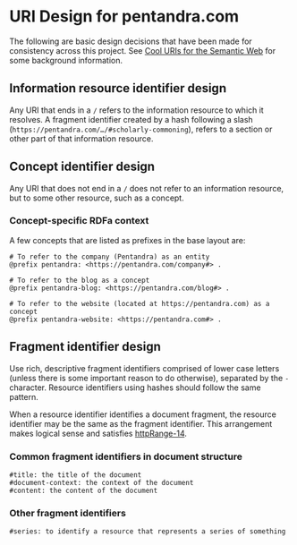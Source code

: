 # URI Design for pentandra.com

The following are basic design decisions that have been made for consistency
across this project. See [Cool URIs for the Semantic Web][cooluris] for some
background information.

## Information resource identifier design

Any URI that ends in a `/` refers to the information resource to which it
resolves. A fragment identifier created by a hash following a slash
(`https://pentandra.com/…/#scholarly-commoning`), refers to a section or other
part of that information resource.

## Concept identifier design

Any URI that does not end in a `/` does not refer to an information resource,
but to some other resource, such as a concept.

### Concept-specific RDFa context

A few concepts that are listed as prefixes in the base layout are:

```turtle
# To refer to the company (Pentandra) as an entity
@prefix pentandra: <https://pentandra.com/company#> .

# To refer to the blog as a concept
@prefix pentandra-blog: <https://pentandra.com/blog#> . 

# To refer to the website (located at https://pentandra.com) as a concept
@prefix pentandra-website: <https://pentandra.com#> .
```

## Fragment identifier design

Use rich, descriptive fragment identifiers comprised of lower case letters
(unless there is some important reason to do otherwise), separated by the `-`
character. Resource identifiers using hashes should follow the same pattern.

When a resource identifier identifies a document fragment, the resource
identifier may be the same as the fragment identifier. This arrangement makes
logical sense and satisfies [httpRange-14].

### Common fragment identifiers in document structure

```
#title: the title of the document
#document-context: the context of the document
#content: the content of the document
```

### Other fragment identifiers

```
#series: to identify a resource that represents a series of something
```

[httpRange-14]: <http://lists.w3.org/Archives/Public/www-tag/2005Jun/0039.html>
[cooluris]: <https://www.w3.org/TR/cooluris/>
